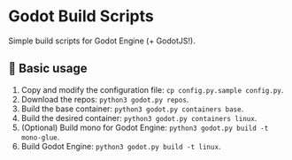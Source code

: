 # Godot Build Scripts

Simple build scripts for Godot Engine (+ GodotJS!).

## 🚀 Basic usage
1. Copy and modify the configuration file: `cp config.py.sample config.py`.
2. Download the repos: `python3 godot.py repos`.
3. Build the base container: `python3 godot.py containers base`.
4. Build the desired container: `python3 godot.py containers linux`.
5. (Optional) Build mono for Godot Engine: `python3 godot.py build -t mono-glue`.
6. Build Godot Engine: `python3 godot.py build -t linux`.
